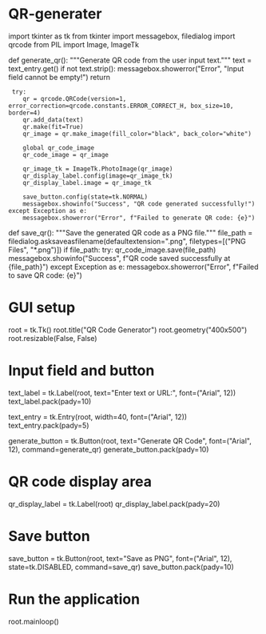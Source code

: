 # QR-generater
import tkinter as tk
from tkinter import messagebox, filedialog
import qrcode
from PIL import Image, ImageTk


def generate_qr():
    """Generate QR code from the user input text."""
    text = text_entry.get()
    if not text.strip():
        messagebox.showerror("Error", "Input field cannot be empty!")
        return

     try:
        qr = qrcode.QRCode(version=1, error_correction=qrcode.constants.ERROR_CORRECT_H, box_size=10, border=4)
        qr.add_data(text)
        qr.make(fit=True)
        qr_image = qr.make_image(fill_color="black", back_color="white")

        global qr_code_image
        qr_code_image = qr_image

        qr_image_tk = ImageTk.PhotoImage(qr_image)
        qr_display_label.config(image=qr_image_tk)
        qr_display_label.image = qr_image_tk

        save_button.config(state=tk.NORMAL)
        messagebox.showinfo("Success", "QR code generated successfully!")
    except Exception as e:
        messagebox.showerror("Error", f"Failed to generate QR code: {e}")


def save_qr():
    """Save the generated QR code as a PNG file."""
    file_path = filedialog.asksaveasfilename(defaultextension=".png", filetypes=[("PNG Files", "*.png")])
    if file_path:
        try:
            qr_code_image.save(file_path)
            messagebox.showinfo("Success", f"QR code saved successfully at {file_path}")
        except Exception as e:
            messagebox.showerror("Error", f"Failed to save QR code: {e}")


# GUI setup
root = tk.Tk()
root.title("QR Code Generator")
root.geometry("400x500")
root.resizable(False, False)

# Input field and button
text_label = tk.Label(root, text="Enter text or URL:", font=("Arial", 12))
text_label.pack(pady=10)

text_entry = tk.Entry(root, width=40, font=("Arial", 12))
text_entry.pack(pady=5)

generate_button = tk.Button(root, text="Generate QR Code", font=("Arial", 12), command=generate_qr)
generate_button.pack(pady=10)

# QR code display area
qr_display_label = tk.Label(root)
qr_display_label.pack(pady=20)

# Save button
save_button = tk.Button(root, text="Save as PNG", font=("Arial", 12), state=tk.DISABLED, command=save_qr)
save_button.pack(pady=10)

# Run the application
root.mainloop()

